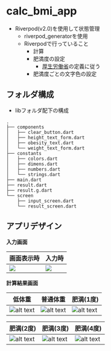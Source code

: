 # calc_bmi_app
- Riverpod(v2.0)を使用して状態管理
  - riverpod_generatorを使用
  - Riverpodで行っていること
    - 計算
    - 肥満度の設定
      - [厚生労働省](https://www.e-healthnet.mhlw.go.jp/information/food/e-02-001.html)の定義に従う
    - 肥満度ごとの文字色の設定

## フォルダ構成
- libフォルダ配下の構成
```
.
├── components
│   ├── clear_button.dart
│   ├── height_text_form.dart
│   ├── obesity_text.dart
│   └── weight_text_form.dart
├── constants
│   ├── colors.dart
│   ├── dimens.dart
│   ├── numbers.dart
│   └── strings.dart
├── main.dart
├── result.dart
├── result.g.dart
└── screen
    ├── input_screen.dart
    └── result_screen.dart
```

## アプリデザイン
**入力画面**

| 画面表示時 | 入力時 |
--- | ---
<img width="" src="image.png"> | <img width="" src="image-1.png">
 
**計算結果画面**

| 低体重 | 普通体重 | 肥満(1度) |
 --- | --- | ---
| ![alt text](image-2.png) | ![alt text](image-3.png) | ![alt text](image-4.png) |


| 肥満(2度) | 肥満(3度) | 肥満(4度) |
 --- | --- | ---
| ![alt text](image-5.png) | ![alt text](image-6.png) | ![alt text](image-7.png) |